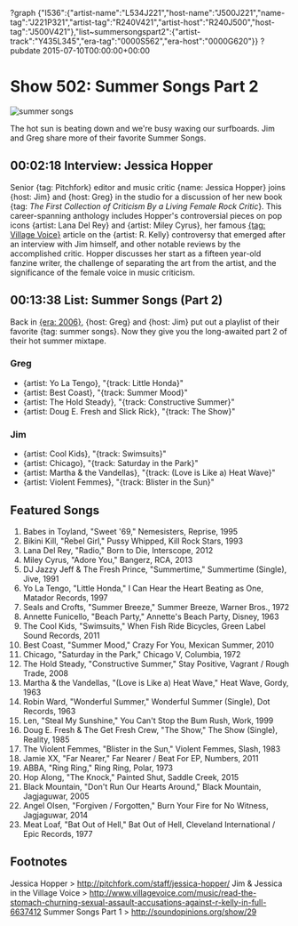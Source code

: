 ?graph {"I536":{"artist-name":"L534J221","host-name":"J500J221","name-tag":"J221P321","artist-tag":"R240V421","artist-host":"R240J500","host-tag":"J500V421"},"list~summersongspart2":{"artist-track":"Y435L345","era-tag":"0000S562","era-host":"0000G620"}}
?pubdate 2015-07-10T00:00:00+00:00

# Show 502: Summer Songs Part 2

![summer songs](http://sound-images.s3.amazonaws.com/images/2015/summer_web.jpg)

The hot sun is beating down and we're busy waxing our surfboards. Jim and Greg share more of their favorite Summer Songs.


## 00:02:18 Interview: Jessica Hopper
Senior {tag: Pitchfork} editor and music critic {name: Jessica Hopper} joins {host: Jim} and {host: Greg} in the studio for a discussion of her new book {tag: *The First Collection of Criticism By a Living Female Rock Critic*}. This career-spanning anthology includes Hopper's controversial pieces on pop icons {artist: Lana Del Rey} and {artist: Miley Cyrus}, her famous [{tag: Village Voice}](http://www.villagevoice.com/music/read-the-stomach-churning-sexual-assault-accusations-against-r-kelly-in-full-6637412) article on the {artist: R. Kelly} controversy that emerged after an interview with Jim himself, and other notable reviews by the accomplished critic. Hopper discusses her start as a fifteen year-old fanzine writer, the challenge of separating the art from the artist, and the significance of the female voice in music criticism. 


## 00:13:38 List: Summer Songs (Part 2)

Back in [{era: 2006}](http://soundopinions.org/show/29), {host: Greg} and {host: Jim} put out a playlist of their favorite {tag: summer songs}. Now they give you the long-awaited part 2 of their hot summer mixtape.

### Greg
- {artist: Yo La Tengo}, "{track: Little Honda}"
- {artist: Best Coast}, "{track: Summer Mood}"
- {artist: The Hold Steady}, "{track: Constructive Summer}"
- {artist: Doug E. Fresh and Slick Rick}, "{track: The Show}"

### Jim
- {artist: Cool Kids}, "{track: Swimsuits}"
- {artist: Chicago}, "{track: Saturday in the Park}"
- {artist: Martha & the Vandellas}, "{track: (Love is Like a) Heat Wave}"
- {artist: Violent Femmes}, "{track: Blister in the Sun}"


## Featured Songs
1. Babes in Toyland, "Sweet '69," Nemesisters, Reprise, 1995
2. Bikini Kill, "Rebel Girl," Pussy Whipped, Kill Rock Stars, 1993
3. Lana Del Rey, "Radio," Born to Die, Interscope, 2012
4. Miley Cyrus, "Adore You," Bangerz, RCA, 2013 
5. DJ Jazzy Jeff & The Fresh Prince, "Summertime," Summertime (Single), Jive, 1991 
6. Yo La Tengo, "Little Honda," I Can Hear the Heart Beating as One, Matador Records, 1997 
7. Seals and Crofts, "Summer Breeze," Summer Breeze, Warner Bros., 1972 
8.  Annette Funicello, "Beach Party," Annette's Beach Party, Disney, 1963
9. The Cool Kids, "Swimsuits," When Fish Ride Bicycles, Green Label Sound Records, 2011 
10. Best Coast, "Summer Mood," Crazy For You, Mexican Summer, 2010 
11. Chicago, "Saturday in the Park," Chicago V, Columbia, 1972 
12. The Hold Steady, "Constructive Summer," Stay Positive, Vagrant / Rough Trade, 2008 
13. Martha & the Vandellas, "(Love is Like a) Heat Wave," Heat Wave, Gordy, 1963 
14. Robin Ward, "Wonderful Summer," Wonderful Summer (Single), Dot Records, 1963
15. Len, "Steal My Sunshine," You Can't Stop the Bum Rush, Work, 1999 
16. Doug E. Fresh & The Get Fresh Crew, "The Show," The Show (Single), Reality, 1985 
17. The Violent Femmes, "Blister in the Sun," Violent Femmes, Slash, 1983 
18. Jamie XX, "Far Nearer," Far Nearer / Beat For EP, Numbers, 2011 
19. ABBA, "Ring Ring," Ring Ring, Polar, 1973 
20. Hop Along, "The Knock," Painted Shut, Saddle Creek, 2015 
21. Black Mountain, "Don't Run Our Hearts Around," Black Mountain, Jagjaguwar, 2005 
22. Angel Olsen, "Forgiven / Forgotten," Burn Your Fire for No Witness, Jagjaguwar, 2014 
23. Meat Loaf, "Bat Out of Hell," Bat Out of Hell, Cleveland International / Epic Records, 1977 


## Footnotes
Jessica Hopper > http://pitchfork.com/staff/jessica-hopper/
Jim & Jessica in the Village Voice > http://www.villagevoice.com/music/read-the-stomach-churning-sexual-assault-accusations-against-r-kelly-in-full-6637412
Summer Songs Part 1 > http://soundopinions.org/show/29